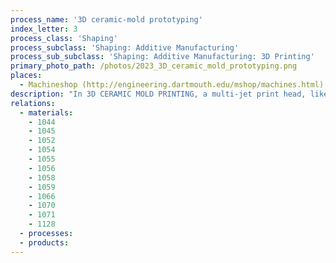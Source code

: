```yaml
---
process_name: '3D ceramic-mold prototyping'
index_letter: 3
process_class: 'Shaping'
process_subclass: 'Shaping: Additive Manufacturing'
process_sub_subclass: 'Shaping: Additive Manufacturing: 3D Printing'
primary_photo_path: /photos/2023_3D_ceramic_mold_prototyping.png
places: 
  - Machineshop (http://engineering.dartmouth.edu/mshop/machines.html)
description: "In 3D CERAMIC MOLD PRINTING, a multi-jet print head, like that of a bubble-jet printer, deposits a binder on a bed of fine foundry sand. After each sweep of the print head, a new, thin, layer of sand is spread across the surface of the model, so that on the next sweep of the print head a new layer of bonded sand is created. The final model, after shaking it free of unbonded sand, now becomes the mold for a shell casting, allowing single metal parts with very complex shapes to be fabricated. As with other additive manufacturing processes, a CAD solid model of the part is required."
relations: 
  - materials: 
    - 1044
    - 1045
    - 1052
    - 1054
    - 1055
    - 1056
    - 1058
    - 1059
    - 1066
    - 1070
    - 1071
    - 1128
  - processes: 
  - products: 
---
```

